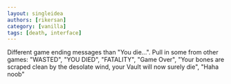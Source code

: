 ```yaml
---
layout: singleidea
authors: [rikersan]
category: [vanilla]
tags: [death, interface]
---
```

Different game ending messages than "You die...". Pull in some from other games: "WASTED", "YOU DIED", "FATALITY", "Game Over", "Your bones are scraped clean by the desolate wind, your Vault will now surely die", "Haha noob"
